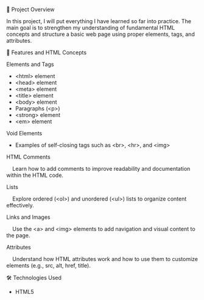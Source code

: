 📘 Project Overview

In this project, I will put everything I have learned so far into practice.
The main goal is to strengthen my understanding of fundamental HTML concepts and structure a basic web page using proper elements, tags, and attributes.


🧩 Features and HTML Concepts

Elements and Tags
<ul>
	<li>&lt;html&gt; element</li>
	<li>&lt;head&gt; element</li>
	<li>&lt;meta&gt; element</li>
	<li>&lt;title&gt; element</li>
	<li>&lt;body&gt; element</li>
	<li>Paragraphs (&lt;p&gt;)</li>
	<li>&lt;strong&gt; element</li>
	<li>&lt;em&gt; element</li>
</ul>

Void Elements
<ul>
	<li>Examples of self-closing tags such as &lt;br&gt;, &lt;hr&gt;, and &lt;img&gt;</li>
</ul>

HTML Comments

&nbsp;&nbsp;&nbsp;&nbsp;Learn how to add comments to improve readability and documentation within the HTML code.

Lists

&nbsp;&nbsp;&nbsp;&nbsp;Explore ordered (&lt;ol&gt;) and unordered (&lt;ul&gt;) lists to organize content effectively.

Links and Images

&nbsp;&nbsp;&nbsp;&nbsp;Use the &lt;a&gt; and &lt;img&gt; elements to add navigation and visual content to the page.

Attributes

&nbsp;&nbsp;&nbsp;&nbsp;Understand how HTML attributes work and how to use them to customize elements (e.g., src, alt, href, title).

🛠️ Technologies Used
<ul>	
	<li>HTML5</li>
</ul>
